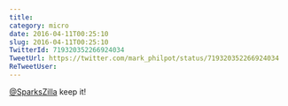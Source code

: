 ```yaml
---
title: 
category: micro
date: 2016-04-11T00:25:10
slug: 2016-04-11T00:25:10
TwitterId: 719320352266924034
TweetUrl: https://twitter.com/mark_philpot/status/719320352266924034
ReTweetUser: 
---
```


[@SparksZilla](https://twitter.com/SparksZilla) keep it!